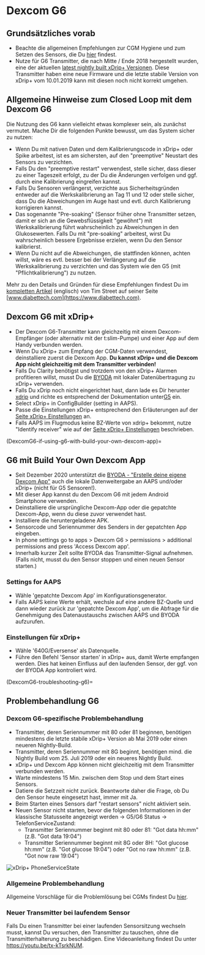# Dexcom G6

## Grundsätzliches vorab

-   Beachte die allgemeinen Empfehlungen zur CGM Hygiene und zum Setzen des Sensors, die Du [hier](../Hardware/GeneralCGMRecommendation.md) findest.
-   Nutze für G6 Transmitter, die nach Mitte / Ende 2018 hergestellt wurden,  eine der aktuellen [latest nightly built xDrip+ Versionen](https://github.com/NightscoutFoundation/xDrip/releases). Diese Transmitter haben eine neue Firmware und die letzte stabile Version von xDrip+ vom 10.01.2019 kann mit diesen noch nicht korrekt umgehen.

## Allgemeine Hinweise zum Closed Loop mit dem Dexcom G6

Die Nutzung des G6 kann vielleicht etwas komplexer sein, als zunächst vermutet. Mache Dir die folgenden Punkte bewusst, um das System sicher zu nutzen:

-   Wenn Du mit nativen Daten und dem Kalibrierungscode in xDrip+ oder Spike arbeitest, ist es am sichersten, auf den "preemptive" Neustart des Sensors zu verzichten.
-   Falls Du den "preemptive restart" verwendest, stelle sicher, dass dieser zu einer Tageszeit erfolgt, zu der Du die Änderungen verfolgen und ggf. durch eine Kalibrierung eingreifen kannst.
-   Falls Du Sensoren verlängerst, verzichte aus Sicherheitsgründen entweder auf die Werkskalibrierung an Tag 11 und 12 oder stelle sicher, dass Du die Abweichungen im Auge hast und evtl. durch Kalibrierung korrigieren kannst.
-   Das sogenannte "Pre-soaking" (Sensor früher ohne Transmitter setzen, damit er sich an die Gewebsflüssigkeit "gewöhnt") mit Werkskalibrierung führt wahrscheinlich zu Abweichungen in den Glukosewerten. Falls Du mit "pre-soaking" arbeitest, wirst Du wahrscheinlich bessere Ergebnisse erzielen, wenn Du den Sensor kalibrierst.
-   Wenn Du nicht auf die Abweichungen, die stattfinden können, achten willst, wäre es evtl. besser bei der Verlängerung auf die Werkskalibrierung zu verzichten und das System wie den G5 (mit "Pflichtkalibrierung") zu nutzen.

Mehr zu den Details und Gründen für diese Empfehlungen findest Du im [kompletten Artikel](https://www.diabettech.com/artificial-pancreas/diy-looping-and-cgm/) (englisch) von Tim Street auf seiner Seite [www.diabettech.com](https://www.diabettech.com).

## Dexcom G6 mit xDrip+

-   Der Dexcom G6-Transmitter kann gleichzeitig mit einem Dexcom-Empfänger (oder alternativ mit der t:slim-Pumpe) und einer App auf dem Handy verbunden werden.
-   Wenn Du xDrip+ zum Empfang der CGM-Daten verwendest, deinstalliere zuerst die Dexcom App. **Du kannst xDrip+ und die Dexcom App nicht gleichzeitig mit dem Transmitter verbinden!**
-   Falls Du Clarity benötigst und trotzdem von den xDrip+ Alarmen profitieren willst, musst Du die [BYODA](DexcomG6-if-using-g6-with-build-your-own-dexcom-app) mit lokaler Datenübertragung zu xDrip+ verwenden.
-   Falls Du xDrip noch nicht eingerichtet hast, dann lade es Dir herunter [xdrip](https://github.com/NightscoutFoundation/xDrip) und richte es entsprechend der Dokumentation unter[G5](../Configuration/xdrip.md)  ein.
-   Select xDrip+ in ConfigBuilder (setting in AAPS).
-   Passe die Einstellungen xDrip+ entsprechend den Erläuterungen auf der [Seite xDrip+ Einstellungen](../Configuration/xdrip.md) an.
-   Falls AAPS im Flugmodus keine BZ-Werte von xdrip+ bekommt, nutze "Identify receiver" wie auf der [Seite xDrip+ Einstellungen](../Configuration/xdrip.md) beschrieben.

(DexcomG6-if-using-g6-with-build-your-own-dexcom-app)=
## G6 mit Build Your Own Dexcom App

-   Seit Dezember 2020 unterstützt die [BYODA - "Erstelle deine eigene Dexcom App"](https://docs.google.com/forms/d/e/1FAIpQLScD76G0Y-BlL4tZljaFkjlwuqhT83QlFM5v6ZEfO7gCU98iJQ/viewform?fbzx=2196386787609383750&fbclid=IwAR2aL8Cps1s6W8apUVK-gOqgGpA-McMPJj9Y8emf_P0-_gAsmJs6QwAY-o0) auch die lokale Datenweitergabe an AAPS und/oder xDrip+ (nicht für G5 Sensoren!).
-   Mit dieser App kannst du den Dexcom G6 mit jedem Android Smartphone verwenden.
-   Deinstalliere die ursprüngliche Dexcom-App oder die gepatchte Dexcom-App, wenn du diese zuvor verwendet hast.
-   Installiere die heruntergeladene APK.
-   Sensorcode und Seriennummer des Senders in der gepatchten App eingeben.
-   In phone settings go to apps > Dexcom G6 > permissions > additional permissions and press 'Access Dexcom app'.
-   Innerhalb kurzer Zeit sollte BYODA das Transmitter-Signal aufnehmen. (Falls nicht, musst du den Sensor stoppen und einen neuen Sensor starten.)

### Settings for AAPS

-   Wähle 'gepatchte Dexcom App' im Konfigurationsgenerator.
-   Falls AAPS keine Werte erhält, wechsle auf eine andere BZ-Quelle und dann wieder zurück zur 'gepatchte Dexcom App', um die Abfrage für die Genehmigung des Datenaustauschs zwischen AAPS und BYODA aufzurufen.

### Einstellungen für xDrip+

-   Wähle '640G/Eversense' als Datenquelle.
-   Führe den Befehl 'Sensor starten' in xDrip+ aus, damit Werte empfangen werden. Dies hat keinen Einfluss auf den laufenden Sensor, der ggf. von der BYODA App kontroliert wird.


(DexcomG6-troubleshooting-g6)=
## Problembehandlung G6

### Dexcom G6-spezifische Problembehandlung

-   Transmitter, deren Seriennummer mit 80 oder 81 beginnen, benötigen mindestens die letzte stabile xDrip+ Version ab Mai 2019 oder einen neueren Nightly-Build.
-   Transmitter, deren Seriennummer mit 8G beginnt, benötigen mind. die Nightly Build vom 25. Juli 2019 oder ein neueres Nightly Build.
-   xDrip+ und Dexcom App können nicht gleichzeitig mit dem Transmitter verbunden werden.
-   Warte mindestens 15 Min. zwischen dem Stop und dem Start eines Sensors.
-   Datiere die Setzzeit nicht zurück. Beantworte daher die Frage, ob Du den Sensor heute eingesetzt hast, immer mit Ja.
-   Beim Starten eines Sensors darf "restart sensors" nicht aktiviert sein.
-   Neuen Sensor nicht starten, bevor die folgenden Informationen in der klassische Statusseite angezeigt werden -> G5/G6 Status -> TelefonServiceZustand:
    -   Transmitter Seriennummer beginnt mit 80 oder 81: "Got data hh:mm" (z.B. "Got data 19:04")
    -   Transmitter Seriennummer beginnt mit 8G oder 8H: "Got glucose hh:mm" (z.B. "Got glucose 19:04") oder "Got no raw hh:mm" (z.B. "Got now raw 19:04")

![xDrip+ PhoneServiceState](../images/xDrip_Dexcom_PhoneServiceState.png)

### Allgemeine Problembehandlung

Allgemeine Vorschläge für die Problemlösung bei CGMs findest Du [hier](./GeneralCGMRecommendation.html#troubleshooting).

### Neuer Transmitter bei laufendem Sensor

Falls Du einen Transmitter bei einer laufenden Sensorsitzung wechseln musst, kannst Du versuchen, den Transmitter zu tauschen, ohne die Transmitterhalterung zu beschädigen. Eine Videoanleitung findest Du unter <https://youtu.be/tx-kTsrkNUM>.
